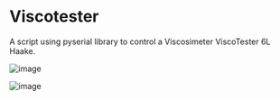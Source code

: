 # Viscotester
A script using pyserial library to control a Viscosimeter ViscoTester 6L Haake. 

![image](https://user-images.githubusercontent.com/42140919/52665106-e83fc480-2ef1-11e9-85ad-28706656d035.png)

![image](https://user-images.githubusercontent.com/42140919/52665252-48cf0180-2ef2-11e9-8f27-730286222caa.png)
